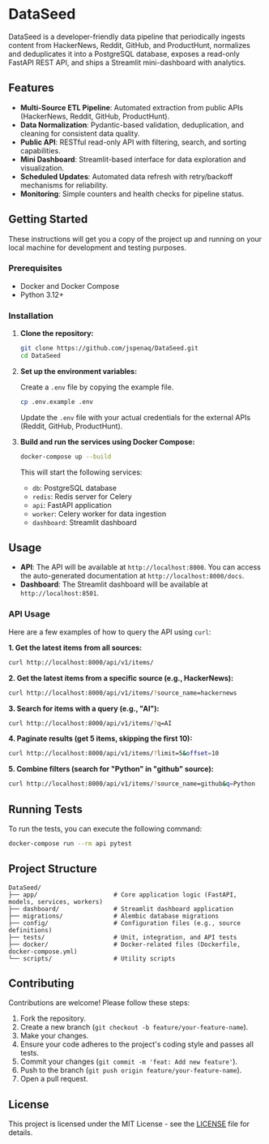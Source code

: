 # DataSeed

DataSeed is a developer-friendly data pipeline that periodically ingests content from HackerNews, Reddit, GitHub, and ProductHunt, normalizes and deduplicates it into a PostgreSQL database, exposes a read-only FastAPI REST API, and ships a Streamlit mini-dashboard with analytics.

## Features

- **Multi-Source ETL Pipeline**: Automated extraction from public APIs (HackerNews, Reddit, GitHub, ProductHunt).
- **Data Normalization**: Pydantic-based validation, deduplication, and cleaning for consistent data quality.
- **Public API**: RESTful read-only API with filtering, search, and sorting capabilities.
- **Mini Dashboard**: Streamlit-based interface for data exploration and visualization.
- **Scheduled Updates**: Automated data refresh with retry/backoff mechanisms for reliability.
- **Monitoring**: Simple counters and health checks for pipeline status.

## Getting Started

These instructions will get you a copy of the project up and running on your local machine for development and testing purposes.

### Prerequisites

- Docker and Docker Compose
- Python 3.12+

### Installation

1.  **Clone the repository:**

    ```sh
    git clone https://github.com/jspenaq/DataSeed.git
    cd DataSeed
    ```

2.  **Set up the environment variables:**

    Create a `.env` file by copying the example file.

    ```sh
    cp .env.example .env
    ```

    Update the `.env` file with your actual credentials for the external APIs (Reddit, GitHub, ProductHunt).

3.  **Build and run the services using Docker Compose:**

    ```sh
    docker-compose up --build
    ```

    This will start the following services:
    -   `db`: PostgreSQL database
    -   `redis`: Redis server for Celery
    -   `api`: FastAPI application
    -   `worker`: Celery worker for data ingestion
    -   `dashboard`: Streamlit dashboard

## Usage

-   **API**: The API will be available at `http://localhost:8000`. You can access the auto-generated documentation at `http://localhost:8000/docs`.
-   **Dashboard**: The Streamlit dashboard will be available at `http://localhost:8501`.

### API Usage

Here are a few examples of how to query the API using `curl`:

**1. Get the latest items from all sources:**

```sh
curl http://localhost:8000/api/v1/items/
```

**2. Get the latest items from a specific source (e.g., HackerNews):**

```sh
curl http://localhost:8000/api/v1/items/?source_name=hackernews
```

**3. Search for items with a query (e.g., "AI"):**

```sh
curl http://localhost:8000/api/v1/items/?q=AI
```

**4. Paginate results (get 5 items, skipping the first 10):**

```sh
curl http://localhost:8000/api/v1/items/?limit=5&offset=10
```

**5. Combine filters (search for "Python" in "github" source):**

```sh
curl http://localhost:8000/api/v1/items/?source_name=github&q=Python
```

## Running Tests

To run the tests, you can execute the following command:

```sh
docker-compose run --rm api pytest
```

## Project Structure

```
DataSeed/
├── app/                     # Core application logic (FastAPI, models, services, workers)
├── dashboard/               # Streamlit dashboard application
├── migrations/              # Alembic database migrations
├── config/                  # Configuration files (e.g., source definitions)
├── tests/                   # Unit, integration, and API tests
├── docker/                  # Docker-related files (Dockerfile, docker-compose.yml)
└── scripts/                 # Utility scripts
```

## Contributing

Contributions are welcome! Please follow these steps:

1.  Fork the repository.
2.  Create a new branch (`git checkout -b feature/your-feature-name`).
3.  Make your changes.
4.  Ensure your code adheres to the project's coding style and passes all tests.
5.  Commit your changes (`git commit -m 'feat: Add new feature'`).
6.  Push to the branch (`git push origin feature/your-feature-name`).
7.  Open a pull request.

## License

This project is licensed under the MIT License - see the [LICENSE](LICENSE) file for details.